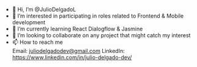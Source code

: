 - 👋 Hi, I’m @JulioDelgadoL
- 👀 I’m interested in participating in roles related to Frontend & Mobile development
- 🌱 I’m currently learning React Dialogflow & Jasmine
- 💞️ I’m looking to collaborate on any project that might catch my interest
- 📫 How to reach me  
   Email: juliodelgadodev@gmail.com
   LinkedIn: https://www.linkedin.com/in/julio-delgado-dev/

<!---
JulioDelgadoL/JulioDelgadoL is a ✨ special ✨ repository because its `README.md` (this file) appears on your GitHub profile.
You can click the Preview link to take a look at your changes.
--->
